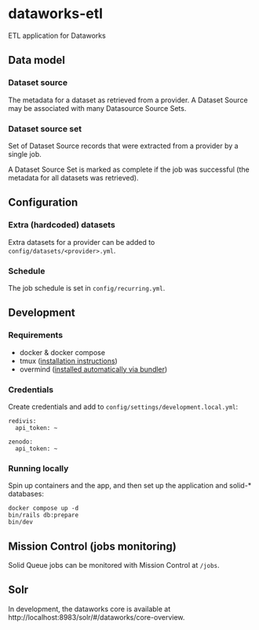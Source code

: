 # dataworks-etl
ETL application for Dataworks

## Data model

### Dataset source
The metadata for a dataset as retrieved from a provider. A Dataset Source may be associated with many Datasource Source Sets.

### Dataset source set
Set of Dataset Source records that were extracted from a provider by a single job.

A Dataset Source Set is marked as complete if the job was successful (the metadata for all datasets was retrieved).

## Configuration

### Extra (hardcoded) datasets
Extra datasets for a provider can be added to `config/datasets/<provider>.yml`.

### Schedule
The job schedule is set in `config/recurring.yml`.

## Development

### Requirements

* docker & docker compose
* tmux ([installation instructions](https://github.com/tmux/tmux#installation))
* overmind ([installed automatically via bundler](https://github.com/DarthSim/overmind/tree/master/packaging/rubygems#installation-with-rails))

### Credentials
Create credentials and add to `config/settings/development.local.yml`:
```
redivis:
  api_token: ~

zenodo:
  api_token: ~
```

### Running locally

Spin up containers and the app, and then set up the application and solid-* databases:

```shell
docker compose up -d
bin/rails db:prepare
bin/dev
```

## Mission Control (jobs monitoring)
Solid Queue jobs can be monitored with Mission Control at `/jobs`.

## Solr
In development, the dataworks core is available at http://localhost:8983/solr/#/dataworks/core-overview.